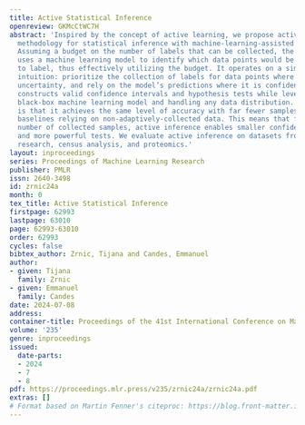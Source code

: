 ```yaml
---
title: Active Statistical Inference
openreview: GKMcCtWC7H
abstract: 'Inspired by the concept of active learning, we propose active inference—a
  methodology for statistical inference with machine-learning-assisted data collection.
  Assuming a budget on the number of labels that can be collected, the methodology
  uses a machine learning model to identify which data points would be most beneficial
  to label, thus effectively utilizing the budget. It operates on a simple yet powerful
  intuition: prioritize the collection of labels for data points where the model exhibits
  uncertainty, and rely on the model’s predictions where it is confident. Active inference
  constructs valid confidence intervals and hypothesis tests while leveraging any
  black-box machine learning model and handling any data distribution. The key point
  is that it achieves the same level of accuracy with far fewer samples than existing
  baselines relying on non-adaptively-collected data. This means that for the same
  number of collected samples, active inference enables smaller confidence intervals
  and more powerful tests. We evaluate active inference on datasets from public opinion
  research, census analysis, and proteomics.'
layout: inproceedings
series: Proceedings of Machine Learning Research
publisher: PMLR
issn: 2640-3498
id: zrnic24a
month: 0
tex_title: Active Statistical Inference
firstpage: 62993
lastpage: 63010
page: 62993-63010
order: 62993
cycles: false
bibtex_author: Zrnic, Tijana and Candes, Emmanuel
author:
- given: Tijana
  family: Zrnic
- given: Emmanuel
  family: Candes
date: 2024-07-08
address:
container-title: Proceedings of the 41st International Conference on Machine Learning
volume: '235'
genre: inproceedings
issued:
  date-parts:
  - 2024
  - 7
  - 8
pdf: https://proceedings.mlr.press/v235/zrnic24a/zrnic24a.pdf
extras: []
# Format based on Martin Fenner's citeproc: https://blog.front-matter.io/posts/citeproc-yaml-for-bibliographies/
---
```

